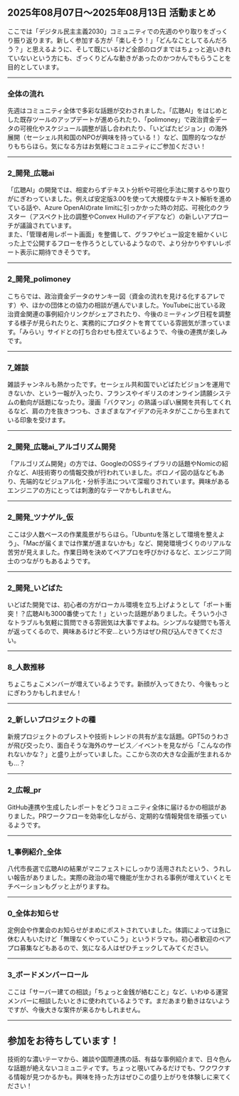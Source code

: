 ## 2025年08月07日～2025年08月13日 活動まとめ

ここでは「デジタル民主主義2030」コミュニティでの先週のやり取りをざっくり振り返ります。新しく参加する方が「楽しそう！」「どんなことしてるんだろう？」と思えるように、そして既にいるけど全部のログまではちょっと追いきれていないという方にも、ざっくりどんな動きがあったのかつかんでもらうことを目的としています。

---

### 全体の流れ
先週はコミュニティ全体で多彩な話題が交わされました。「広聴AI」をはじめとした既存ツールのアップデートが進められたり、「polimoney」で政治資金データの可視化やスケジュール調整が話し合われたり、「いどばたビジョン」の海外展開（セーシェル共和国のNPOが興味を持っている！）など、国際的なつながりもちらほら。気になる方はお気軽にコミュニティにご参加ください！

---

### 2_開発_広聴ai
「広聴AI」の開発では、相変わらずテキスト分析や可視化手法に関するやり取りがにぎわっていました。例えば安定版3.00を使って大規模なテキスト解析を進めている話や、Azure OpenAIのrate limitに引っかかった時の対応、可視化のクラスター（アスペクト比の調整やConvex Hullのアイデアなど）の新しいアプローチが議論されています。  
また、「管理者用レポート画面」を整備して、グラフやビュー設定を細かくいじった上で公開するフローを作ろうとしているようなので、より分かりやすいレポート表示に期待できそうです。

---

### 2_開発_polimoney
こちらでは、政治資金データのサンキー図（資金の流れを見ける化するアレです）や、ほかの団体との協力の相談が進んでいました。YouTubeに出ている政治資金関連の事例紹介リンクがシェアされたり、今後のミーティング日程を調整する様子が見られたりと、実務的にプロダクトを育てている雰囲気が漂っています。「みらい」サイドとの打ち合わせも控えているようで、今後の連携が楽しみです。

---

### 7_雑談
雑談チャンネルも熱かったです。セーシェル共和国でいどばたビジョンを運用できないか、という一報が入ったり、フランスやイギリスのオンライン請願システムの動向が話題になったり。漫画「バクマン」の熟議っぽい展開を共有してくれるなど、肩の力を抜きつつも、さまざまなアイデアの元ネタがここから生まれている印象を受けます。

---

### 2_開発_広聴ai_アルゴリズム開発
「アルゴリズム開発」の方では、GoogleのOSSライブラリの話題やNomicの紹介など、AI技術寄りの情報交換が行われていました。ボロノイ図の話などもあり、先端的なビジュアル化・分析手法について深堀りされています。興味があるエンジニアの方にとっては刺激的なテーマかもしれません。

---

### 2_開発_ツナゲル_仮
ここは少人数ベースの作業風景がちらほら。「Ubuntuを落として環境を整えよう」、「Macが届くまでは作業が進まないかも」など、開発環境づくりのリアルな苦労が見えました。作業日時を決めてペアプロを呼びかけるなど、エンジニア同士のつながりもあるようです。

---

### 2_開発_いどばた
いどばた開発では、初心者の方がローカル環境を立ち上げようとして「ポート衝突！？広聴AIも3000番使ってた！」といった話題がありました。そういう小さなトラブルも気軽に質問できる雰囲気は大事ですよね。シンプルな疑問でも答えが返ってくるので、興味あるけど不安…という方はぜひ飛び込んできてください。

---

### 8_人数推移
ちょこちょこメンバーが増えているようです。新顔が入ってきたり、今後もっとにぎわうかもしれません！

---

### 2_新しいプロジェクトの種
新規プロジェクトのブレストや技術トレンドの共有が主な話題。GPT5のうわさが飛び交ったり、面白そうな海外のサービス／イベントを見ながら「こんなの作れないかな？」と盛り上がっていました。ここから次の大きな企画が生まれるかも…？

---

### 2_広報_pr
GitHub連携や生成したレポートをどうコミュニティ全体に届けるかの相談がありました。PRワークフローを効率化しながら、定期的な情報発信を頑張っているようです。

---

### 1_事例紹介_全体
八代市長選で広聴AIの結果がマニフェストにしっかり活用されたという、うれしい報告がありました。実際の政治の場で機能が生かされる事例が増えていくとモチベーションもグッと上がりますね。

---

### 0_全体お知らせ
定例会や作業会のお知らせがまめにポストされていました。体調によっては急に休む人もいたけど「無理なくやっていこう」というドラマも。初心者歓迎のペアプロ募集などもあるので、気になる人はぜひチェックしてみてください。

---

### 3_ボードメンバーロール
ここは「サーバー建ての相談」「ちょっと金銭が絡むこと」など、いわゆる運営メンバーに相談したいときに使われているようです。まだあまり動きはないようですが、今後大きな案件が来るかもしれません。

---

## 参加をお待ちしています！
技術的な濃いテーマから、雑談や国際連携の話、有益な事例紹介まで、日々色んな話題が絶えないコミュニティです。ちょっと覗いてみるだけでも、ワクワクする情報が見つかるかも。興味を持った方はぜひこの盛り上がりを体験しに来てください！  